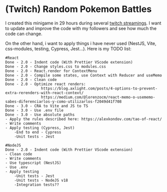 # (Twitch) Random Pokemon Battles
I created this minigame in 29 hours during several [twitch streamings](https://www.twitch.tv/jebx_).
I want to update and improve the code with my followers and see how much the code can change.

On the other hand, i want to apply things i have never used (NestJS, Vite, css-modules, testing, Cypress, Jest...).
Here is my TODO list:

    #React
    Done - 2.0 - Indent code (With Prettier VScode extension)
    Done - 2.0 - Change styles.css to modules.css
    Done - 2.0 - React.render for ContextMenu
    Done - 2.0 - Compile some states, use Context with Reducer and useMemo
    Done - 2.0 - Clean code
    Done - 2.0 - Optimize react renders:
                    https://blog.axlight.com/posts/4-options-to-prevent-extra-rerenders-with-react-context/
                    https://medium.com/@lorenzocm/react-memo-o-usememo-sabes-diferenciarlos-y-como-utilizarlos-f2049d41f708
    Done - 3.0 - CRA to Vite and JS to TS
    Done - 3.0 - Use .env file
    Done - 3.0 - Use absolute paths
    - Apply the rules described here: https://alexkondov.com/tao-of-react/
    - Write comments
    - Apply testing (Cypress, Jest)
        -End to end - Cypress
        -Unit tests - Jest
    
    #NodeJS
    Done - 2.0 - Indent code (With Prettier VScode extension)
    - Clean code
    - Write comments
    - Use typescript (NestJS)
    - Use .env
    - Apply testing
        -Unit tests - Jest
        -Unit tests - NodeJS v18
        -Integration tests??
        
